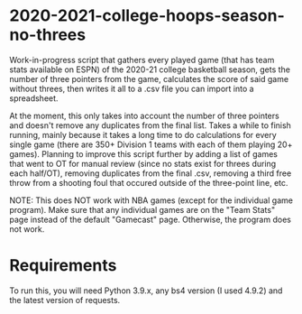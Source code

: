 # 2020-2021-college-hoops-season-no-threes
Work-in-progress script that gathers every played game (that has team stats available on ESPN) of the 2020-21 college basketball season, gets the number of three pointers from the game, calculates the score of said game without threes, then writes it all to a .csv file you can import into a spreadsheet.

At the moment, this only takes into account the number of three pointers and doesn't remove any duplicates from the final list. Takes a while to finish running, mainly because it takes a long time to do calculations for every single game (there are 350+ Division 1 teams with each of them playing 20+ games). Planning to improve this script further by adding a list of games that went to OT for manual review (since no stats exist for threes during each half/OT), removing duplicates from the final .csv, removing a third free throw from a shooting foul that occured outside of the three-point line, etc.

NOTE: This does NOT work with NBA games (except for the individual game program). Make sure that any individual games are on the "Team Stats" page instead of the default "Gamecast" page. Otherwise, the program does not work.

# Requirements
To run this, you will need Python 3.9.x, any bs4 version (I used 4.9.2) and the latest version of requests.
